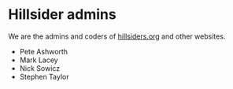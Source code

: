 Hillsider admins
================

We are the admins and coders of [hillsiders.org](https://www.hillsiders.org) and other websites.

* Pete Ashworth
* Mark Lacey
* Nick Sowicz
* Stephen Taylor

